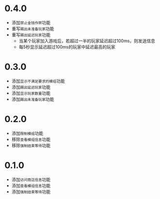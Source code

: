 # 0.4.0

- 添加`禁止金钱作弊`功能
- 重写`踢出未准备玩家`功能
- 重写`踢出延迟玩家`功能
  - 当某个玩家加入游戏后，若超过一半的玩家延迟超过100ms，则发送信息
  - 每5秒显示延迟超过100ms的玩家中延迟最高的玩家

# 0.3.0

- 添加`显示不满足要求的模组`功能
- 添加`踢出延迟玩家`功能
- 添加`显示玩家数量`功能
- 添加`踢出未准备玩家`功能

# 0.2.0

- 添加`限制模组`功能
- 移除`查看模组信息`功能
- 移除`强制结束等待`功能

# 0.1.0

- 添加`访问商店信息`功能
- 添加`查看模组信息`功能
- 添加`强制结束等待`功能